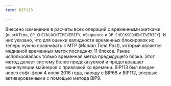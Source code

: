 ```yaml
---
term: BIP113

---
```

Внесено изменение в расчеты всех операций с временными метками (`nLockTime`, `OP_CHECKLOCKTIMEVERIFY`, `nSequence` и `OP_CHECKSEQUENCEVERIFY`). В них указано, что для оценки валидности временных блокировок их теперь нужно сравнивать с MTP (*Median Time Past*), который является медианой временных меток последних 11 блоков. Ранее использовалась только временная метка предыдущего блока. Этот метод делает систему более предсказуемой и предотвращает манипуляции майнеров с привязкой ко времени. BIP113 был введен через софт-форк 4 июля 2016 года, наряду с BIP68 и BIP112, впервые активированными с помощью метода BIP9.
